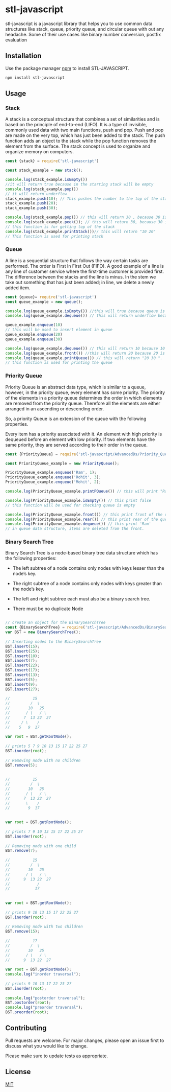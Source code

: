 # stl-javascript

stl-javascript is a javascript library that helps you to use common data structures like stack, queue, priority queue, and circular queue with out any headache. 
Some of their use cases like binary number conversion, postfix evaluation

## Installation

Use the package manager [npm](https://www.npmjs.com/) to install STL-JAVASCRIPT.

```bash
npm install stl-javascript
```

## Usage
### Stack
A stack is a conceptual structure that combines a set of similarities and is based on the principle of end-to-end (LIFO). It is a type of invisible, commonly used data with two main functions, push and pop. Push and pop are made on the very top, which has just been added to the stack. The push function adds an object to the stack while the pop function removes the element from the surface. The stack concept is used to organize and organize memory on computers.
```javascript
const {stack} = require('stl-javascript')

const stack_example = new stack();

console.log(stack_example.isEmpty())
//it will return true because in the starting stack will be empty
console.log(stack_example.pop())
// it will return underflow 
stack_example.push(10); // This pushes the number to the top of the stack
stack_example.push(20);
stack_example.push(30);

console.log(stack_example.pop()) // this will return 30 , because 30 is at the top of the stack
console.log(stack_example.peek()); // this will return 30, because 30 is at the top of the stack 
// this function is for getting top of the stack
console.log(stack_example.printStack())// this will return "10 20"
// This function is used for printing stack

```


### Queue
A line is a sequential structure that follows the way certain tasks are performed. The order is First In First Out (FIFO). A good example of a line is any line of customer service where the first-time customer is provided first. The difference between the stacks and the line is minus. In the stem we take out something that has just been added; in line, we delete a newly added item.

```javascript
const {queue}= require('stl-javascript')
const queue_example = new queue();

console.log(queue_example.isEmpty()) //this will true because queue is empty at starting
console.log(queue_example.dequeue()) // this will return underflow because queue is empty at starting

queue_example.enqueue(10)
// this will be used to insert element in queue
queue_example.enqueue(20)
queue_example.enqueue(30)

console.log(queue_example.dequeue()) // this will return 10 because 10 is at the front of the queue
console.log(queue_example.front()) //this will return 20 because 20 is at the front of the queue
console.log(queue_example.printQueue()) // this will return "20 30 ". 
// this function is used for printing the queue
```
### Priority Queue
Priority Queue is an abstract data type, which is similar to a queue, however, in the priority queue, every element has some priority. The priority of the elements in a priority queue determines the order in which elements are removed from the priority queue. Therefore all the elements are either arranged in an ascending or descending order.

So, a priority Queue is an extension of the queue with the following properties. 

Every item has a priority associated with it.
An element with high priority is dequeued before an element with low priority.
If two elements have the same priority, they are served according to their order in the queue.
```javascript
const {PriorityQueue} = require('stl-javascript/AdvancedDs/Priority_Queue')

const PriorityQueue_example = new PriorityQueue();

PriorityQueue_example.enqueue('Ram', 1);
PriorityQueue_example.enqueue('Rohit', 3);
PriorityQueue_example.enqueue('Mohit', 2);

console.log(PriorityQueue_example.printPQueue()) // this will print "Ram Mohit Rohit " , elements are ordered due to priority

console.log(PriorityQueue_example.isEmpty()) // this print false
// this function will be used for checking queue is empty

console.log(PriorityQueue_example.front()) // this print front of the queue e.g Ram
console.log(PriorityQueue_example.rear()) // this print rear of the queue e.g Rohit 
console.log(PriorityQueue_example.dequeue()) // this print 'Ram'
// in queue data structure, items are deleted from the front.


```

### Binary Search Tree
Binary Search Tree is a node-based binary tree data structure which has the following properties:  

* The left subtree of a node contains only nodes with keys lesser than the node’s key.

* The right subtree of a node contains only nodes with keys greater than the node’s key.

* The left and right subtree each must also be a binary search tree. 

* There must be no duplicate Node

```javascript 

// create an object for the BinarySearchTree
const {BinarySearchTree} = require('stl-javascript/AdvancedDs/BinarySearchTree')
var BST = new BinarySearchTree();
 
// Inserting nodes to the BinarySearchTree
BST.insert(15);
BST.insert(25);
BST.insert(10);
BST.insert(7);
BST.insert(22);
BST.insert(17);
BST.insert(13);
BST.insert(5);
BST.insert(9);
BST.insert(27);
                         
//          15
//         /  \
//        10   25
//       / \   / \
//      7  13 22  27
//     / \    /
//    5   9  17
 
var root = BST.getRootNode();
             
// prints 5 7 9 10 13 15 17 22 25 27
BST.inorder(root);
             
// Removing node with no children
BST.remove(5);
             
             
//          15
//         /  \
//        10   25
//       / \   / \
//      7  13 22  27
//       \    /
//        9  17
             
                         
var root = BST.getRootNode();
             
// prints 7 9 10 13 15 17 22 25 27
BST.inorder(root);
             
// Removing node with one child
BST.remove(7);
             
//          15
//         /  \
//        10   25
//       / \   / \
//      9  13 22  27
//            /
//           17
             
             
var root = BST.getRootNode();
 
// prints 9 10 13 15 17 22 25 27
BST.inorder(root);
             
// Removing node with two children
BST.remove(15);
     
//          17
//         /  \
//        10   25
//       / \   / \
//      9  13 22  27
 
var root = BST.getRootNode();
console.log("inorder traversal");
 
// prints 9 10 13 17 22 25 27
BST.inorder(root);
             
console.log("postorder traversal");
BST.postorder(root);
console.log("preorder traversal");
BST.preorder(root);

```
## Contributing
Pull requests are welcome. For major changes, please open an issue first to discuss what you would like to change.

Please make sure to update tests as appropriate.

## License
[MIT](https://github.com/adasarpan404/stl-javascript/blob/master/LICENSE)
